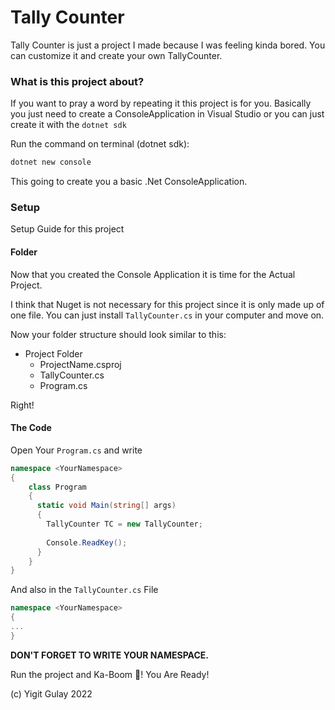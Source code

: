 # Tally Counter

Tally Counter is just a project I made because I was feeling kinda bored. You can customize it and create your own TallyCounter.

### What is this project about?

If you want to pray a word by repeating it this project is for you. Basically you just need to create a ConsoleApplication in Visual Studio or you can just create it with the `dotnet sdk`

Run the command on terminal (dotnet sdk):
```bash
dotnet new console
```
This going to create you a basic .Net ConsoleApplication.

### Setup
Setup Guide for this project
#### Folder
Now that you created the Console Application it is time for the Actual Project.

I think that Nuget is not necessary for this project since it is only made up of one file. You can just install `TallyCounter.cs` in your computer and move on.

Now your folder structure should look similar to  this:

<ul>
  <li>
	Project Folder
	<ul>
	    <li>
	        ProjectName.csproj
	     </li>
	     <li>
	     TallyCounter.cs
	     </li>
	     <li>
	     Program.cs
	     </li>
   </ul>
 </li>
</ul>

Right!

#### The Code

Open Your `Program.cs` and write
````csharp
namespace <YourNamespace>
{
	class Program
	{
	  static void Main(string[] args)
	  {
	    TallyCounter TC = new TallyCounter;
	  
        Console.ReadKey();
	  }
	}
}
````
And also in the `TallyCounter.cs` File
````csharp
namespace <YourNamespace>
{
...
}
````
**DON'T FORGET TO WRITE YOUR NAMESPACE.**

Run the project and Ka-Boom 🤯! You Are Ready!

(c) Yigit Gulay 2022
